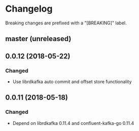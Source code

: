 # Changelog

Breaking changes are prefixed with a "[BREAKING]" label.

## master (unreleased)


## 0.0.12 (2018-05-22)

### Changed

- Use librdkafka auto commit and offset store functionality


## 0.0.11 (2018-05-18)

### Changed

- Depend on librdkafka 0.11.4 and confluent-kafka-go 0.11.4
